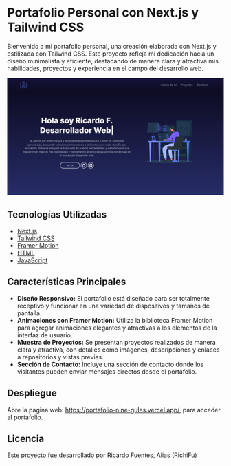 # Portafolio Personal con Next.js y Tailwind CSS

Bienvenido a mi portafolio personal, una creación elaborada con Next.js y estilizada con Tailwind CSS. Este proyecto refleja mi dedicación hacia un diseño minimalista y eficiente, destacando de manera clara y atractiva mis habilidades, proyectos y experiencia en el campo del desarrollo web.


![Imagen de la aplicacion](./public/images/portafolioweb.png)


## Tecnologías Utilizadas

- [Next.js](https://nextjs.org/)
- [Tailwind CSS](https://tailwindcss.com/) 
- [Framer Motion](https://www.framer.com/motion/) 
- [HTML](https://developer.mozilla.org/es/docs/Web/HTML) 
- [JavaScript](https://developer.mozilla.org/es/docs/Web/JavaScript) 

## Características Principales

- **Diseño Responsivo:** El portafolio está diseñado para ser totalmente receptivo y funcionar en una variedad de dispositivos y tamaños de pantalla.
- **Animaciones con Framer Motion:** Utiliza la biblioteca Framer Motion para agregar animaciones elegantes y atractivas a los elementos de la interfaz de usuario.
- **Muestra de Proyectos:** Se presentan proyectos realizados de manera clara y atractiva, con detalles como imágenes, descripciones y enlaces a repositorios y vistas previas.
- **Sección de Contacto:** Incluye una sección de contacto donde los visitantes pueden enviar mensajes directos desde el portafolio.

## Despliegue

Abre la pagina web: https://portafolio-nine-gules.vercel.app/, para acceder al portafolio.

## Licencia

Este proyecto fue desarrollado por Ricardo Fuentes, Alias (RichiFu)

